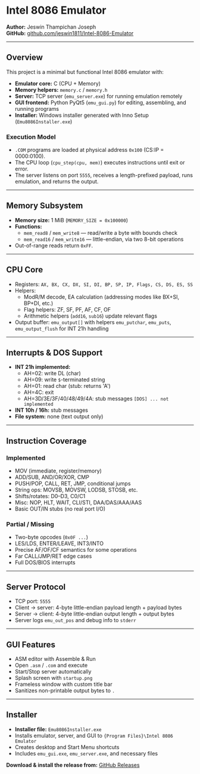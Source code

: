 # Intel 8086 Emulator

**Author:** Jeswin Thampichan Joseph  
**GitHub:** [github.com/jeswin1811/Intel-8086-Emulator](https://github.com/jeswin1811/Intel-8086-Emulator)

---

## Overview

This project is a minimal but functional Intel 8086 emulator with:

- **Emulator core:** C (CPU + Memory)
- **Memory helpers:** `memory.c` / `memory.h`
- **Server:** TCP server (`emu_server.exe`) for running emulation remotely
- **GUI frontend:** Python PyQt5 (`emu_gui.py`) for editing, assembling, and running programs
- **Installer:** Windows installer generated with Inno Setup (`Emu8086Installer.exe`)

### Execution Model

- `.COM` programs are loaded at physical address `0x100` (CS:IP = 0000:0100).
- The CPU loop (`cpu_step(cpu, mem)`) executes instructions until exit or error.
- The server listens on port `5555`, receives a length-prefixed payload, runs emulation, and returns the output.

---

## Memory Subsystem

- **Memory size:** 1 MiB (`MEMORY_SIZE = 0x100000`)
- **Functions:**
  - `mem_read8` / `mem_write8` — read/write a byte with bounds check
  - `mem_read16` / `mem_write16` — little-endian, via two 8-bit operations
- Out-of-range reads return `0xFF`.

---

## CPU Core

- Registers: `AX, BX, CX, DX, SI, DI, BP, SP, IP, Flags, CS, DS, ES, SS`
- Helpers:
  - ModR/M decode, EA calculation (addressing modes like BX+SI, BP+DI, etc.)
  - Flag helpers: ZF, SF, PF, AF, CF, OF
  - Arithmetic helpers (`add16`, `sub16`) update relevant flags
- Output buffer: `emu_output[]` with helpers `emu_putchar`, `emu_puts`, `emu_output_flush` for INT 21h handling

---

## Interrupts & DOS Support

- **INT 21h implemented:**  
  - AH=02: write DL (char)  
  - AH=09: write `$`-terminated string  
  - AH=01: read char (stub: returns 'A')  
  - AH=4C: exit  
  - AH=3D/3E/3F/40/48/49/4A: stub messages `[DOS] ... not implemented`  
- **INT 10h / 16h:** stub messages  
- **File system:** none (text output only)

---

## Instruction Coverage

### Implemented

- MOV (immediate, register/memory)
- ADD/SUB, AND/OR/XOR, CMP
- PUSH/POP, CALL, RET, JMP, conditional jumps
- String ops: MOVSB, MOVSW, LODSB, STOSB, etc.
- Shifts/rotates: D0–D3, C0/C1
- Misc: NOP, HLT, WAIT, CLI/STI, DAA/DAS/AAA/AAS
- Basic OUT/IN stubs (no real port I/O)

### Partial / Missing

- Two-byte opcodes (`0x0F ...`)
- LES/LDS, ENTER/LEAVE, INT3/INTO
- Precise AF/OF/CF semantics for some operations
- Far CALL/JMP/RET edge cases
- Full DOS/BIOS interrupts

---

## Server Protocol

- TCP port: `5555`
- Client → server: 4-byte little-endian payload length + payload bytes
- Server → client: 4-byte little-endian output length + output bytes
- Server logs `emu_out_pos` and debug info to `stderr`

---

## GUI Features

- ASM editor with Assemble & Run
- Open `.asm` / `.com` and execute
- Start/Stop server automatically
- Splash screen with `startup.png`
- Frameless window with custom title bar
- Sanitizes non-printable output bytes to `.`

---

## Installer

- **Installer file:** `Emu8086Installer.exe`
- Installs emulator, server, and GUI to `{Program Files}\Intel 8086 Emulator`
- Creates desktop and Start Menu shortcuts
- Includes `emu_gui.exe`, `emu_server.exe`, and necessary files

**Download & install the release from:** [GitHub Releases](https://github.com/jeswin1811/Intel-8086-Emulator/releases)